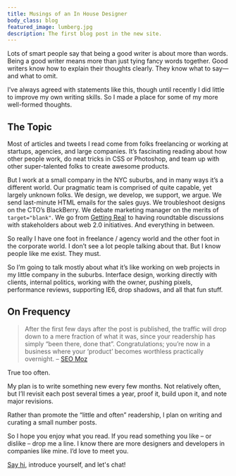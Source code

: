 ```yaml
---
title: Musings of an In House Designer
body_class: blog
featured_image: lumberg.jpg
description: The first blog post in the new site.
---
```


Lots of smart people say that being a good writer is about more than words. Being a good writer means more than just tying fancy words together. Good writers know how to explain their thoughts clearly. They know what to say&mdash;and what to omit.

I’ve always agreed with statements like this, though until recently I did little to improve my own writing skills. So I made a place for some of my more well-formed thoughts.

## The Topic
Most of articles and tweets I read come from folks freelancing or working at startups, agencies, and large companies. It’s fascinating reading about how other people work, do neat tricks in CSS or Photoshop, and team up with other super-talented folks to create awesome products.

But I work at a small company in the NYC suburbs, and in many ways it’s a different world. Our pragmatic team is comprised of quite capable, yet largely unknown folks. We design, we develop, we support, we argue. We send last-minute HTML emails for the sales guys. We troubleshoot designs on the CTO’s BlackBerry. We debate marketing manager on the merits of `target="blank"`. We go from [Getting Real](http://gettingreal.37signals.com/) to having roundtable discussions with stakeholders about web 2.0 initiatives. And everything in between.

So really I have one foot in freelance / agency world and the other foot in the corporate world. I don’t see a lot people talking about that. But I know people like me exist. They must.

So I’m going to talk mostly about what it’s like working on web projects in my little company in the suburbs. Interface design, working directly with clients, internal politics, working with the owner, pushing pixels, performance reviews, supporting IE6, drop shadows, and all that fun stuff.

## On Frequency
> After the first few days after the post is published, the traffic will drop down to a mere fraction of what it was, since your readership has simply “been there, done that”. Congratulations; you’re now in a business where your &#8216;product’ becomes worthless practically overnight. &ndash; <a href="http://www.seomoz.org/blog/the-definitive-guide-to-awesome-web-content">SEO Moz</a>

True too often.

My plan is to write something new every few months. Not relatively often, but I’ll revisit each post several times a year, proof it, build upon it, and note major revisions.

Rather than promote the “little and often” readership, I plan on writing and curating a small number posts.

So I hope you enjoy what you read. If you read something you like &ndash; or dislike &ndash; drop me a line. I know there are more designers and developers in companies like mine. I’d love to meet you.

[Say hi](http://www.twitter.com/tedgoas), introduce yourself, and let's chat!
